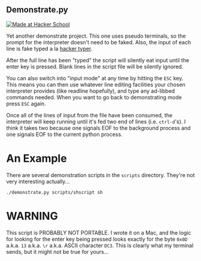 Demonstrate.py
--------------

[![Made at Hacker School](http://img.shields.io/badge/Made_At-Hacker_School-brightgreen.svg)](https://www.hackerschool.com)

Yet another demonstrate project. This one uses pseudo terminals, so
the prompt for the interpreter doesn't need to be faked. Also, the
input of each line is fake typed a la
[hacker typer](http://hackertyper.com/).

After the full line has been "typed" the script will silently eat
input until the enter key is pressed. Blank lines in the script file
will be silently ignored.

You can also switch into "input mode" at any time by hitting the `ESC`
key. This means you can then use whatever line editing facilities your
chosen interpreter provides (like readline hopefully), and type any
ad-libbed commands needed.  When you want to go back to demonstrating
mode press `ESC` again.

Once all of the lines of input from the file have been consumed, the
interpreter will keep running until it's fed two end of lines
(i.e. `ctrl-d`'s). I think it takes two because one signals EOF to the
background process and one signals EOF to the current python process.


An Example
==========

There are several demonstration scripts in the `scripts`
directory. They're not very interesting actually...

    ./demonstrate.py scripts/shscript sh


# WARNING

This script is PROBABLY NOT PORTABLE. I wrote it on a Mac, and the
logic for looking for the enter key being pressed looks exactly for
the byte `0x0D` a.k.a. `13` a.k.a. `\r` a.k.a. ASCII character `DC3`.
This is clearly what my terminal sends, but it might not be true for
yours...
